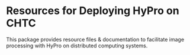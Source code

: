 # Resources for Deploying HyPro on CHTC

This package provides resource files & documentation to facilitate image processing with HyPro on distributed computing systems.
